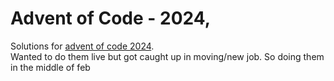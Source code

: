 # Advent of Code - 2024, 

Solutions for [advent of code 2024](https://adventofcode.com/2024/).    
Wanted to do them live but got caught up in moving/new job. So doing them in the middle of feb

